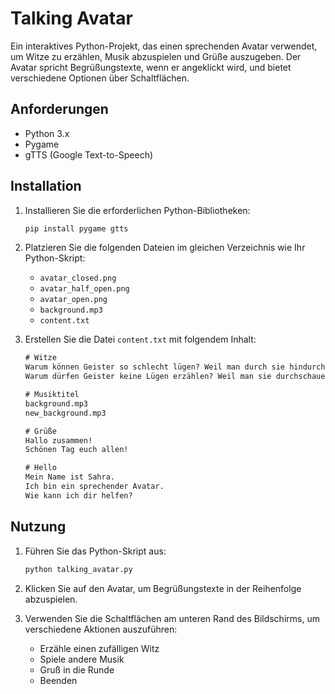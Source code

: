 # Talking Avatar

Ein interaktives Python-Projekt, das einen sprechenden Avatar verwendet, um Witze zu erzählen, Musik abzuspielen und Grüße auszugeben. Der Avatar spricht Begrüßungstexte, wenn er angeklickt wird, und bietet verschiedene Optionen über Schaltflächen.

## Anforderungen

- Python 3.x
- Pygame
- gTTS (Google Text-to-Speech)

## Installation

1. Installieren Sie die erforderlichen Python-Bibliotheken:

   ```sh
   pip install pygame gtts
   ```

2. Platzieren Sie die folgenden Dateien im gleichen Verzeichnis wie Ihr Python-Skript:

   - `avatar_closed.png`
   - `avatar_half_open.png`
   - `avatar_open.png`
   - `background.mp3`
   - `content.txt`

3. Erstellen Sie die Datei `content.txt` mit folgendem Inhalt:

   ```txt
   # Witze
   Warum können Geister so schlecht lügen? Weil man durch sie hindurchsehen kann.
   Warum dürfen Geister keine Lügen erzählen? Weil man sie durchschauen kann.

   # Musiktitel
   background.mp3
   new_background.mp3

   # Grüße
   Hallo zusammen!
   Schönen Tag euch allen!

   # Hello
   Mein Name ist Sahra.
   Ich bin ein sprechender Avatar.
   Wie kann ich dir helfen?
   ```

## Nutzung

1. Führen Sie das Python-Skript aus:

   ```sh
   python talking_avatar.py
   ```

2. Klicken Sie auf den Avatar, um Begrüßungstexte in der Reihenfolge abzuspielen.

3. Verwenden Sie die Schaltflächen am unteren Rand des Bildschirms, um verschiedene Aktionen auszuführen:
   - Erzähle einen zufälligen Witz
   - Spiele andere Musik
   - Gruß in die Runde
   - Beenden
